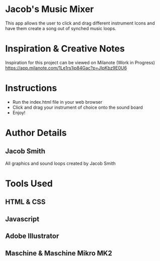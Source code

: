 
# Jacob's Music Mixer
This app allows the user to click and drag different instrument Icons and have them create a song out of synched music loops. 

# Inspiration & Creative Notes
Inspiration for this project can be viewed on Milanote (Work in Progress)
https://app.milanote.com/1Le1rs1ip84Gac?p=JIpKbz9E0U6


# Instructions
* Run the index.html file in your web browser
* Click and drag your instrument of choice onto the sound board
* Enjoy!

# Author Details
## Jacob Smith
All graphics and sound loops created by Jacob Smith 

# Tools Used
## HTML & CSS
## Javascript
## Adobe Illustrator
## Maschine & Maschine Mikro MK2


